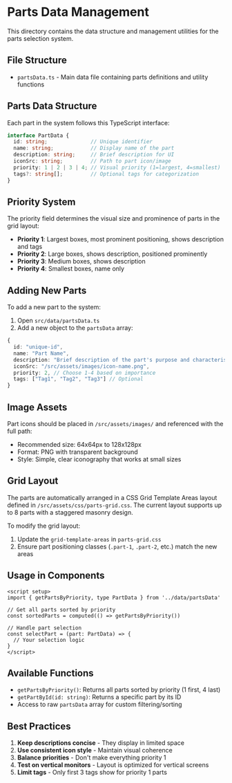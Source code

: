 # Parts Data Management

This directory contains the data structure and management utilities for the parts selection system.

## File Structure

- `partsData.ts` - Main data file containing parts definitions and utility functions

## Parts Data Structure

Each part in the system follows this TypeScript interface:

```typescript
interface PartData {
  id: string;              // Unique identifier
  name: string;            // Display name of the part
  description: string;     // Brief description for UI
  iconSrc: string;         // Path to part icon/image
  priority: 1 | 2 | 3 | 4; // Visual priority (1=largest, 4=smallest)
  tags?: string[];         // Optional tags for categorization
}
```

## Priority System

The priority field determines the visual size and prominence of parts in the grid layout:

- **Priority 1**: Largest boxes, most prominent positioning, shows description and tags
- **Priority 2**: Large boxes, shows description, positioned prominently
- **Priority 3**: Medium boxes, shows description
- **Priority 4**: Smallest boxes, name only

## Adding New Parts

To add a new part to the system:

1. Open `src/data/partsData.ts`
2. Add a new object to the `partsData` array:

```typescript
{
  id: "unique-id",
  name: "Part Name",
  description: "Brief description of the part's purpose and characteristics",
  iconSrc: "/src/assets/images/icon-name.png",
  priority: 2, // Choose 1-4 based on importance
  tags: ["Tag1", "Tag2", "Tag3"] // Optional
}
```

## Image Assets

Part icons should be placed in `/src/assets/images/` and referenced with the full path:
- Recommended size: 64x64px to 128x128px
- Format: PNG with transparent background
- Style: Simple, clear iconography that works at small sizes

## Grid Layout

The parts are automatically arranged in a CSS Grid Template Areas layout defined in `/src/assets/css/parts-grid.css`. The current layout supports up to 8 parts with a staggered masonry design.

To modify the grid layout:
1. Update the `grid-template-areas` in `parts-grid.css`
2. Ensure part positioning classes (`.part-1`, `.part-2`, etc.) match the new areas

## Usage in Components

```vue
<script setup>
import { getPartsByPriority, type PartData } from '../data/partsData'

// Get all parts sorted by priority
const sortedParts = computed(() => getPartsByPriority())

// Handle part selection
const selectPart = (part: PartData) => {
  // Your selection logic
}
</script>
```

## Available Functions

- `getPartsByPriority()`: Returns all parts sorted by priority (1 first, 4 last)
- `getPartById(id: string)`: Returns a specific part by its ID
- Access to raw `partsData` array for custom filtering/sorting

## Best Practices

1. **Keep descriptions concise** - They display in limited space
2. **Use consistent icon style** - Maintain visual coherence
3. **Balance priorities** - Don't make everything priority 1
4. **Test on vertical monitors** - Layout is optimized for vertical screens
5. **Limit tags** - Only first 3 tags show for priority 1 parts